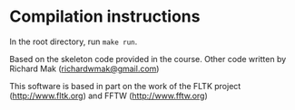 # Compilation instructions

In the root directory, run `make run`.

Based on the skeleton code provided in the course. Other code written by Richard Mak (richardwmak@gmail.com)

This software is based in part on the work of the FLTK project (http://www.fltk.org) and FFTW (http://www.fftw.org)

